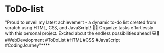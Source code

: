 # ToDo-list

"Proud to unveil my latest achievement - a dynamic to-do list created from scratch using HTML, CSS, and JavaScript! 🚀✨ Organize tasks effortlessly with this personal project. Excited about the endless possibilities ahead! 💻📝 #WebDevelopment #ToDoList #HTML #CSS #JavaScript #CodingJourney"****
